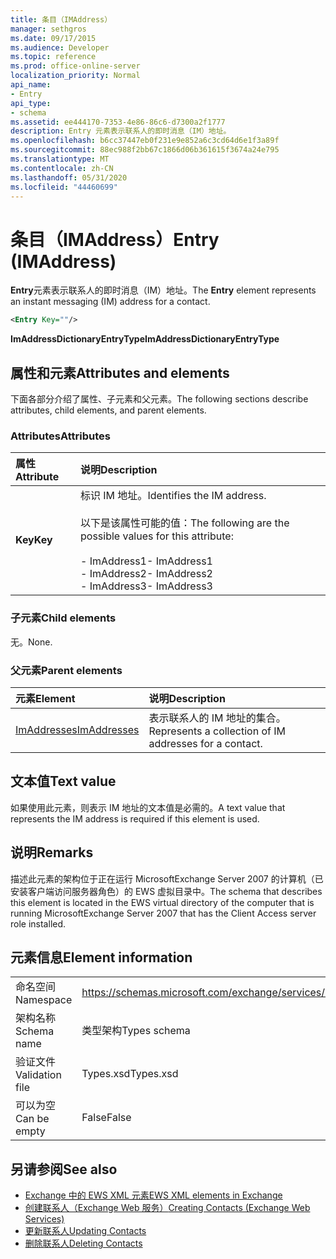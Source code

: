 ```yaml
---
title: 条目（IMAddress）
manager: sethgros
ms.date: 09/17/2015
ms.audience: Developer
ms.topic: reference
ms.prod: office-online-server
localization_priority: Normal
api_name:
- Entry
api_type:
- schema
ms.assetid: ee444170-7353-4e86-86c6-d7300a2f1777
description: Entry 元素表示联系人的即时消息（IM）地址。
ms.openlocfilehash: b6cc37447eb0f231e9e852a6c3cd64d6e1f3a89f
ms.sourcegitcommit: 88ec988f2bb67c1866d06b361615f3674a24e795
ms.translationtype: MT
ms.contentlocale: zh-CN
ms.lasthandoff: 05/31/2020
ms.locfileid: "44460699"
---
```

# <a name="entry-imaddress"></a><span data-ttu-id="3accf-103">条目（IMAddress）</span><span class="sxs-lookup"><span data-stu-id="3accf-103">Entry (IMAddress)</span></span>

<span data-ttu-id="3accf-104">**Entry**元素表示联系人的即时消息（IM）地址。</span><span class="sxs-lookup"><span data-stu-id="3accf-104">The **Entry** element represents an instant messaging (IM) address for a contact.</span></span> 
  
```xml
<Entry Key=""/>
```

 <span data-ttu-id="3accf-105">**ImAddressDictionaryEntryType**</span><span class="sxs-lookup"><span data-stu-id="3accf-105">**ImAddressDictionaryEntryType**</span></span>
## <a name="attributes-and-elements"></a><span data-ttu-id="3accf-106">属性和元素</span><span class="sxs-lookup"><span data-stu-id="3accf-106">Attributes and elements</span></span>

<span data-ttu-id="3accf-107">下面各部分介绍了属性、子元素和父元素。</span><span class="sxs-lookup"><span data-stu-id="3accf-107">The following sections describe attributes, child elements, and parent elements.</span></span>
  
### <a name="attributes"></a><span data-ttu-id="3accf-108">Attributes</span><span class="sxs-lookup"><span data-stu-id="3accf-108">Attributes</span></span>

|<span data-ttu-id="3accf-109">**属性**</span><span class="sxs-lookup"><span data-stu-id="3accf-109">**Attribute**</span></span>|<span data-ttu-id="3accf-110">**说明**</span><span class="sxs-lookup"><span data-stu-id="3accf-110">**Description**</span></span>|
|:-----|:-----|
|<span data-ttu-id="3accf-111">**Key**</span><span class="sxs-lookup"><span data-stu-id="3accf-111">**Key**</span></span> <br/> | <span data-ttu-id="3accf-112">标识 IM 地址。</span><span class="sxs-lookup"><span data-stu-id="3accf-112">Identifies the IM address.</span></span><br/><br/><span data-ttu-id="3accf-113">以下是该属性可能的值：</span><span class="sxs-lookup"><span data-stu-id="3accf-113">The following are the possible values for this attribute:</span></span><br/><br/><span data-ttu-id="3accf-114">- ImAddress1</span><span class="sxs-lookup"><span data-stu-id="3accf-114">-  ImAddress1</span></span>  <br/><span data-ttu-id="3accf-115">- ImAddress2</span><span class="sxs-lookup"><span data-stu-id="3accf-115">-  ImAddress2</span></span>  <br/><span data-ttu-id="3accf-116">- ImAddress3</span><span class="sxs-lookup"><span data-stu-id="3accf-116">-  ImAddress3</span></span>  <br/> |
   
### <a name="child-elements"></a><span data-ttu-id="3accf-117">子元素</span><span class="sxs-lookup"><span data-stu-id="3accf-117">Child elements</span></span>

<span data-ttu-id="3accf-118">无。</span><span class="sxs-lookup"><span data-stu-id="3accf-118">None.</span></span>
  
### <a name="parent-elements"></a><span data-ttu-id="3accf-119">父元素</span><span class="sxs-lookup"><span data-stu-id="3accf-119">Parent elements</span></span>

|<span data-ttu-id="3accf-120">**元素**</span><span class="sxs-lookup"><span data-stu-id="3accf-120">**Element**</span></span>|<span data-ttu-id="3accf-121">**说明**</span><span class="sxs-lookup"><span data-stu-id="3accf-121">**Description**</span></span>|
|:-----|:-----|
|[<span data-ttu-id="3accf-122">ImAddresses</span><span class="sxs-lookup"><span data-stu-id="3accf-122">ImAddresses</span></span>](imaddresses.md) <br/> |<span data-ttu-id="3accf-123">表示联系人的 IM 地址的集合。</span><span class="sxs-lookup"><span data-stu-id="3accf-123">Represents a collection of IM addresses for a contact.</span></span>  <br/> |
   
## <a name="text-value"></a><span data-ttu-id="3accf-124">文本值</span><span class="sxs-lookup"><span data-stu-id="3accf-124">Text value</span></span>

<span data-ttu-id="3accf-125">如果使用此元素，则表示 IM 地址的文本值是必需的。</span><span class="sxs-lookup"><span data-stu-id="3accf-125">A text value that represents the IM address is required if this element is used.</span></span>
  
## <a name="remarks"></a><span data-ttu-id="3accf-126">说明</span><span class="sxs-lookup"><span data-stu-id="3accf-126">Remarks</span></span>

<span data-ttu-id="3accf-127">描述此元素的架构位于正在运行 MicrosoftExchange Server 2007 的计算机（已安装客户端访问服务器角色）的 EWS 虚拟目录中。</span><span class="sxs-lookup"><span data-stu-id="3accf-127">The schema that describes this element is located in the EWS virtual directory of the computer that is running MicrosoftExchange Server 2007 that has the Client Access server role installed.</span></span>
  
## <a name="element-information"></a><span data-ttu-id="3accf-128">元素信息</span><span class="sxs-lookup"><span data-stu-id="3accf-128">Element information</span></span>

|||
|:-----|:-----|
|<span data-ttu-id="3accf-129">命名空间</span><span class="sxs-lookup"><span data-stu-id="3accf-129">Namespace</span></span>  <br/> |https://schemas.microsoft.com/exchange/services/2006/types  <br/> |
|<span data-ttu-id="3accf-130">架构名称</span><span class="sxs-lookup"><span data-stu-id="3accf-130">Schema name</span></span>  <br/> |<span data-ttu-id="3accf-131">类型架构</span><span class="sxs-lookup"><span data-stu-id="3accf-131">Types schema</span></span>  <br/> |
|<span data-ttu-id="3accf-132">验证文件</span><span class="sxs-lookup"><span data-stu-id="3accf-132">Validation file</span></span>  <br/> |<span data-ttu-id="3accf-133">Types.xsd</span><span class="sxs-lookup"><span data-stu-id="3accf-133">Types.xsd</span></span>  <br/> |
|<span data-ttu-id="3accf-134">可以为空</span><span class="sxs-lookup"><span data-stu-id="3accf-134">Can be empty</span></span>  <br/> |<span data-ttu-id="3accf-135">False</span><span class="sxs-lookup"><span data-stu-id="3accf-135">False</span></span>  <br/> |
   
## <a name="see-also"></a><span data-ttu-id="3accf-136">另请参阅</span><span class="sxs-lookup"><span data-stu-id="3accf-136">See also</span></span>

- [<span data-ttu-id="3accf-137">Exchange 中的 EWS XML 元素</span><span class="sxs-lookup"><span data-stu-id="3accf-137">EWS XML elements in Exchange</span></span>](ews-xml-elements-in-exchange.md)
- [<span data-ttu-id="3accf-138">创建联系人（Exchange Web 服务）</span><span class="sxs-lookup"><span data-stu-id="3accf-138">Creating Contacts (Exchange Web Services)</span></span>](https://msdn.microsoft.com/library/4845917e-70d1-481c-bbd7-011ec6571789%28Office.15%29.aspx)  
- [<span data-ttu-id="3accf-139">更新联系人</span><span class="sxs-lookup"><span data-stu-id="3accf-139">Updating Contacts</span></span>](https://msdn.microsoft.com/library/9a865953-b94a-4229-b632-2dee433314be%28Office.15%29.aspx)  
- [<span data-ttu-id="3accf-140">删除联系人</span><span class="sxs-lookup"><span data-stu-id="3accf-140">Deleting Contacts</span></span>](https://msdn.microsoft.com/library/fcc3dc84-cd3e-455e-a1a7-ae6921c9b588%28Office.15%29.aspx)

